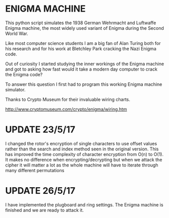 # ENIGMA MACHINE
This python script simulates the 1938 German Wehrmacht and Luftwaffe Enigma machine, the most widely used variant of Enigma during the Second World War.

Like most computer science students I am a big fan of Alan Turing both for his research and for his work at Bletchley Park cracking the Nazi Enigma code.

Out of curiosity I started studying the inner workings of the Enigma machine and got to asking how fast would it take a modern day computer to crack the Enigma code?

To answer this question I first had to program this working Enigma machine simulator.

Thanks to Crypto Museum for their invaluable wiring charts.

http://www.cryptomuseum.com/crypto/enigma/wiring.htm

# UPDATE 23/5/17
I changed the rotor's encryption of single characters to use offset values rather than the search and index method seen in the original version. This has improved the time complexity of character encryption from O(n) to O(1). It makes no difference when encrypting/decrypting but when we attack the cipher it will matter a lot as the whole machine will have to iterate through many different permutations

# UPDATE 26/5/17
I have implemented the plugboard and ring settings. The Enigma machine is finished and we are ready to attack it.
